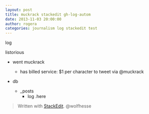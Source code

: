 ```yaml
---
layout: post
title: muckrack stackedit gh-log-autom
date: 2013-11-03 20:00:00
author: rogera
categories: journalism log stackedit test
---
```

log

listorious 
- went muckrack
    - has billed service: $1 per character to tweet via @muckrack

- db
    - _posts
        - log .here

> Written with [StackEdit](https://stackedit.io/).
> @wolfhesse
